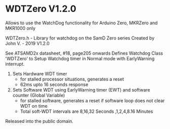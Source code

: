 # WDTZero V1.2.0
Allows to use the WatchDog functionality for Arduino Zero, MKRZero and MKR1000 only


 WDTZero.h - Library for watchdog on the SamD Zero series
 Created by John V. - 2019 V1.2.0
 
See ATSAMD2x datasheet, #18, page205 onwards
Defines Watchdog Class 'WDTZero' to Setup Watchdog timer in Normal mode with EarlyWarning interrupt.
  1. Sets Hardware WDT timer
     - for stalled processor situations, generates a reset 
     - 62ms upto 16 seconds response
  2. Sets Software WDT using EarlyWarning timer (EWT) and software counter (Global Variable)
     - for stalled software, generates a reset if software loop does not clear WDT on time
     - Total soft-WDT intervals are 8,16,32 Seconds ,1,2,4,8.16 Minutes
 
Released into the public domain.

